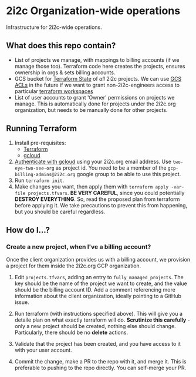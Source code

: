# 2i2c Organization-wide operations

Infrastructure for 2i2c-wide operations.

## What does this repo contain?

- List of projects we manage, with mappings to billing accounts (if we manage those too).
  Terraform code here creates the projects, ensures ownership in orgs & sets billing accounts.
- GCS bucket for [Terraform State](https://www.terraform.io/docs/language/state/index.html)
  of *all* 2i2c projects. We can use [GCS ACLs](https://cloud.google.com/storage/docs/access-control/lists)
  in the future if we want to grant non-2i2c-engineers access to particular 
  [terraform workspaces](https://www.terraform.io/docs/language/state/workspaces.html)
- List of user accounts to grant 'Owner' permissions on projects we manage. This is automatically
  done for projects under the 2i2c.org organization, but needs to be manually done for 
  other projects.

## Running Terraform

1. Install pre-requisites:
   - [Terraform](https://www.terraform.io/downloads.html)
   - [gcloud](https://cloud.google.com/sdk/docs/install)
2. [Authenticate with gcloud](https://cloud.google.com/sdk/docs/initializing)
   using your 2i2c.org email address. Use `two-eye-two-see-org` as project id.
   You need to be a member of the `gcp-billing-admins@2i2c.org` google group to
   be able to use this project.
3. Run `terraform init`.
4. Make changes you want, then apply them with `terraform apply -var-file projects.tfvars`.
   **BE VERY CAREFUL**, since you could potentially **DESTROY EVERYTHING**. So,
   read the proposed plan from terraform before applying it. We take precautions to prevent
   this from happening, but you should be careful regardless.

## How do I...?

### Create a new project, when I've a billing account?

Once the client organization provides us with a billing account,
we provision a project for them inside the 2i2c.org GCP organization.

1. Edit `projects.tfvars`, adding an entry to `fully_managed_projects`.
   The key should be the name of the project we want to create, and the
   value should be the billing account ID. Add a comment referencing more
   information about the client organization, ideally pointing to a GitHub
   issue.

2. Run terraform (with instructions specified above). This will give you a
   detaile plan on what exactly terraform will do. **Scrutinize this carefully** -
   only a new project should be created, nothing else should change. Particularly,
   there should be no **delete** actions.

3. Validate that the project has been created, and you have access to it with
   your user account. 

4. Commit the change, make a PR to the repo with it, and merge it. This is
   preferable to pushing to the repo directly. You can self-merge your PR.


